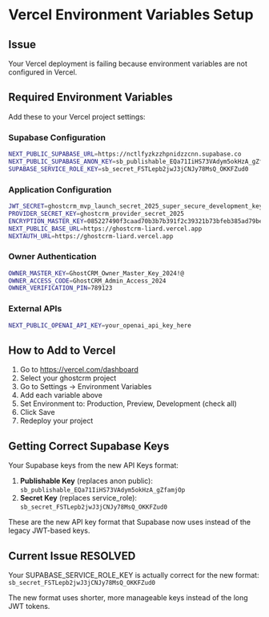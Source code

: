 # Vercel Environment Variables Setup

## Issue
Your Vercel deployment is failing because environment variables are not configured in Vercel.

## Required Environment Variables

Add these to your Vercel project settings:

### Supabase Configuration
```bash
NEXT_PUBLIC_SUPABASE_URL=https://nctlfyzkzzhpnidzzcnn.supabase.co
NEXT_PUBLIC_SUPABASE_ANON_KEY=sb_publishable_EQa71IiHS73VAdym5okHzA_gZfamjOp
SUPABASE_SERVICE_ROLE_KEY=sb_secret_FSTLepb2jwJ3jCNJy78MsQ_OKKFZud0
```

### Application Configuration
```bash
JWT_SECRET=ghostcrm_mvp_launch_secret_2025_super_secure_development_key_for_demo_and_testing_purposes
PROVIDER_SECRET_KEY=ghostcrm_provider_secret_2025
ENCRYPTION_MASTER_KEY=085227490f3caad70b3b7b391f2c39321b73bfeb385ad79bebaf1a2adf32ef91
NEXT_PUBLIC_BASE_URL=https://ghostcrm-liard.vercel.app
NEXTAUTH_URL=https://ghostcrm-liard.vercel.app
```

### Owner Authentication
```bash
OWNER_MASTER_KEY=GhostCRM_Owner_Master_Key_2024!@
OWNER_ACCESS_CODE=GhostCRM_Admin_Access_2024
OWNER_VERIFICATION_PIN=789123
```

### External APIs
```bash
NEXT_PUBLIC_OPENAI_API_KEY=your_openai_api_key_here
```

## How to Add to Vercel

1. Go to https://vercel.com/dashboard
2. Select your ghostcrm project
3. Go to Settings → Environment Variables
4. Add each variable above
5. Set Environment to: Production, Preview, Development (check all)
6. Click Save
7. Redeploy your project

## Getting Correct Supabase Keys

Your Supabase keys from the new API Keys format:

1. **Publishable Key** (replaces anon public): `sb_publishable_EQa71IiHS73VAdym5okHzA_gZfamjOp`
2. **Secret Key** (replaces service_role): `sb_secret_FSTLepb2jwJ3jCNJy78MsQ_OKKFZud0`

These are the new API key format that Supabase now uses instead of the legacy JWT-based keys.

## Current Issue RESOLVED
Your SUPABASE_SERVICE_ROLE_KEY is actually correct for the new format:
`sb_secret_FSTLepb2jwJ3jCNJy78MsQ_OKKFZud0`

The new format uses shorter, more manageable keys instead of the long JWT tokens.